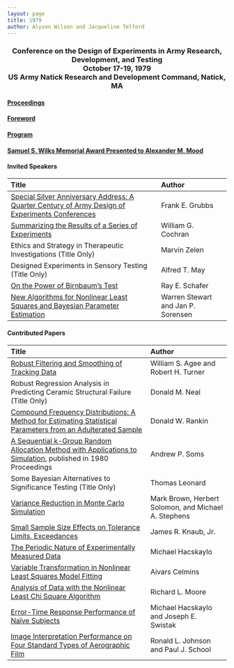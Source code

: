 ```yaml
---
layout: page
title: 1979
author: Alyson Wilson and Jacqueline Telford
---
```

<div align="center"><h3>Conference on the Design of Experiments in Army Research, Development, and Testing<br>
October 17-19, 1979<br>
US Army Natick Research and Development Command, Natick, MA</h3></div>

#### [Proceedings](https://alysongwilson.github.io/ACAS/DOE3/DOE25.pdf#page=2)

#### [Foreword](https://alysongwilson.github.io/ACAS/DOE3/DOE25.pdf#page=8)

#### [Program](https://alysongwilson.github.io/ACAS/DOE3/DOE25.pdf#page=32)

#### [Samuel S. Wilks Memorial Award Presented to Alexander M. Mood](https://alysongwilson.github.io/ACAS/DOE3/DOE25.pdf#page=122)


#### Invited Speakers

| Title | Author |
| :--- | :--- |
| [Special Silver Anniversary Address: A Quarter Century of Army Design of Experiments Conferences](https://alysongwilson.github.io/ACAS/DOE3/DOE25Grubbs.pdf) | Frank E. Grubbs |
| [Summarizing the Results of a Series of Experiments](https://alysongwilson.github.io/ACAS/DOE3/DOE25.pdf#page=58) | William G. Cochran |
| Ethics and Strategy in Therapeutic Investigations (Title Only) | Marvin Zelen |
| Designed Experiments in Sensory Testing (Title Only) | Alfred T. May |
| [On the Power of Birnbaum’s Test](https://alysongwilson.github.io/ACAS/DOE3/DOE25.pdf#page=224) | Ray E. Schafer |
| [New Algorithms for Nonlinear Least Squares and Bayesian Parameter Estimation](https://alysongwilson.github.io/ACAS/DOE3/DOE25.pdf#page=252) | Warren Stewart and Jan P. Sorensen |


#### Contributed Papers

| Title | Author |
| :--- | :--- |
| [Robust Filtering and Smoothing of Tracking Data](https://alysongwilson.github.io/ACAS/DOE3/DOE25.pdf#page=72) | William S. Agee and Robert H. Turner |
| Robust Regression Analysis in Predicting Ceramic Structural Failure (Title Only) | Donald M. Neal |
| [Compound Frequency Distributions: A Method for Estimating Statistical Parameters from an Adulterated Sample](https://alysongwilson.github.io/ACAS/DOE3/DOE25.pdf#page=82) | Donald W. Rankin |
| [A Sequential k-Group Random Allocation Method with Applications to Simulation](https://alysongwilson.github.io/ACAS/DOE26/DOE26.pdf#page=574), published in 1980 Proceedings | Andrew P. Soms |
| Some Bayesian Alternatives to Significance Testing (Title Only) | Thomas Leonard |
| [Variance Reduction in Monte Carlo Simulation](https://alysongwilson.github.io/ACAS/DOE3/DOE25.pdf#page=126) | Mark Brown, Herbert Solomon, and Michael A. Stephens |
| [Small Sample Size Effects on Tolerance Limits, Exceedances](https://alysongwilson.github.io/ACAS/DOE3/DOE25.pdf#page=140) | James R. Knaub, Jr. |
| [The Periodic Nature of Experimentally Measured Data](https://alysongwilson.github.io/ACAS/DOE3/DOE25.pdf#page=148) | Michael Hacskaylo |
| [Variable Transformation in Nonlinear Least Squares Model Fitting](https://alysongwilson.github.io/ACAS/DOE3/DOE25.pdf#page=162) | Aivars Celmins |
| [Analysis of Data with the Nonlinear Least Chi Square Algorithm](https://alysongwilson.github.io/ACAS/DOE3/DOE25.pdf#page=194) | Richard L. Moore |
| [Error-Time Response Performance of Naïve Subjects](https://alysongwilson.github.io/ACAS/DOE3/DOE25.pdf#page=236) | Michael Hacskaylo and Joseph E. Swistak |
| [Image Interpretation Performance on Four Standard Types of Aerographic Film](https://alysongwilson.github.io/ACAS/DOE3/DOE25.pdf#page=242) | Ronald L. Johnson and Paul J. School |
